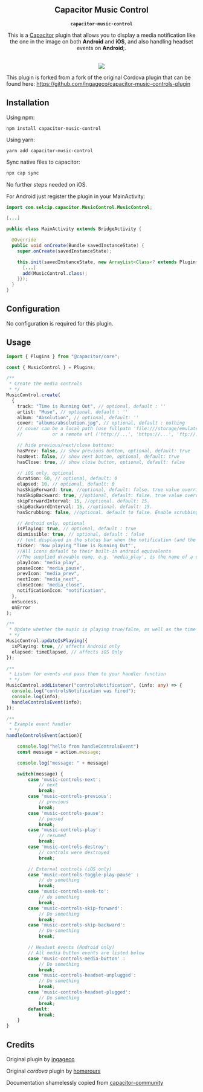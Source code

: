 <h2 align="center">Capacitor Music Control</h2>
<p align="center"><strong><code>capacitor-music-control</code></strong></p>
<p align="center">
  This is a <a href="https://capacitor.ionicframework.com">Capacitor</a> plugin that allows you to display a media notification like the one in the image on both <strong>Android</strong> and <strong>iOS</strong>, and also handling headset events on <strong>Android</strong>;</a>.
</p>
<p align="center">
	<br>
	<img src="https://i.imgur.com/UmzZcuU.png" />
</p>

This plugin is forked from a fork of the original Cordova plugin that can be found here:
https://github.com/ingageco/capacitor-music-controls-plugin

## Installation

Using npm:

```console
npm install capacitor-music-control
```

Using yarn:

```console
yarn add capacitor-music-control
```

Sync native files to capacitor:

```bash
npx cap sync
```

No further steps needed on iOS.

For Android just register the plugin in your MainActivity:

```java
import com.selcip.capacitor.MusicControl.MusicControl;

[...]

public class MainActivity extends BridgeActivity {

  @Override
  public void onCreate(Bundle savedInstanceState) {
	super.onCreate(savedInstanceState);

	this.init(savedInstanceState, new ArrayList<Class<? extends Plugin>>() {{
      [...]
      add(MusicControl.class);
    }});
  }
}
```

## Configuration

No configuration is required for this plugin.

## Usage

```typescript
import { Plugins } from "@capacitor/core";

const { MusicControl } = Plugins;

/**
 * Create the media controls
 * */
MusicControl.create(
  {
    track: "Time is Running Out", // optional, default : ''
    artist: "Muse", // optional, default : ''
    album: "Absolution", // optional, default: ''
    cover: "albums/absolution.jpg", // optional, default : nothing
    // cover can be a local path (use fullpath 'file:///storage/emulated/...', or only 'my_image.jpg' if my_image.jpg is in the www folder of your app)
    //			 or a remote url ('http://...', 'https://...', 'ftp://...')

    // hide previous/next/close buttons:
    hasPrev: false, // show previous button, optional, default: true
    hasNext: false, // show next button, optional, default: true
    hasClose: true, // show close button, optional, default: false

    // iOS only, optional
    duration: 60, // optional, default: 0
    elapsed: 10, // optional, default: 0
    hasSkipForward: true, //optional, default: false. true value overrides hasNext.
    hasSkipBackward: true, //optional, default: false. true value overrides hasPrev.
    skipForwardInterval: 15, //optional. default: 15.
    skipBackwardInterval: 15, //optional. default: 15.
    hasScrubbing: false, //optional. default to false. Enable scrubbing from control center progress bar

    // Android only, optional
    isPlaying: true, // optional, default : true
    dismissible: true, // optional, default : false
    // text displayed in the status bar when the notification (and the ticker) are updated
    ticker: 'Now playing "Time is Running Out"',
    //All icons default to their built-in android equivalents
    //The supplied drawable name, e.g. 'media_play', is the name of a drawable found under android/res/drawable* folders
    playIcon: "media_play",
    pauseIcon: "media_pause",
    prevIcon: "media_prev",
    nextIcon: "media_next",
    closeIcon: "media_close",
    notificationIcon: "notification",
  },
  onSuccess,
  onError
);

/**
 * Update whether the music is playing true/false, as well as the time elapsed (seconds)
 * */
MusicControl.updateIsPlaying({
  isPlaying: true, // affects Android only
  elapsed: timeElapsed, // affects iOS Only
});

/**
 * Listen for events and pass them to your handler function
 * */
MusicControl.addListener("controlsNotification", (info: any) => {
  console.log("controlsNotification was fired");
  console.log(info);
  handleControlsEvent(info);
});

/**
 * Example event handler
 * */
handleControlsEvent(action){

	console.log("hello from handleControlsEvent")
	const message = action.message;

	console.log("message: " + message)

	switch(message) {
		case 'music-controls-next':
			// next
			break;
		case 'music-controls-previous':
			// previous
			break;
		case 'music-controls-pause':
			// paused
			break;
		case 'music-controls-play':
			// resumed
			break;
		case 'music-controls-destroy':
			// controls were destroyed
			break;

		// External controls (iOS only)
		case 'music-controls-toggle-play-pause' :
			// do something
			break;
		case 'music-controls-seek-to':
			// do something
			break;
		case 'music-controls-skip-forward':
			// Do something
			break;
		case 'music-controls-skip-backward':
			// Do something
			break;

		// Headset events (Android only)
		// All media button events are listed below
		case 'music-controls-media-button' :
			// Do something
			break;
		case 'music-controls-headset-unplugged':
			// Do something
			break;
		case 'music-controls-headset-plugged':
			// Do something
			break;
		default:
			break;
	}
}
```

## Credits

Original plugin by [ingageco](https://github.com/ingageco)

Original _cordova_ plugin by [homerours](https://github.com/homerours)

Documentation shamelessly copied from [capacitor-community](https://github.com/capacitor-community)
